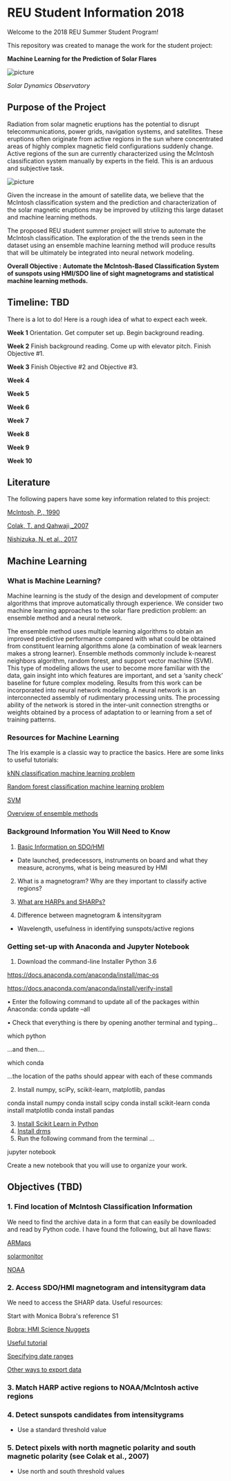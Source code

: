 # REU Student Information 2018

Welcome to the 2018 REU Summer Student Program!

This repository was created to manage the work for the student project: 

**Machine Learning for the Prediction of Solar Flares**

![picture](https://github.com/emailcausey/2018_REU/blob/master/SDO.png)

*Solar Dynamics Observatory*

## Purpose of the Project
Radiation from solar magnetic eruptions has the potential to disrupt telecommunications, power grids, navigation systems, and satellites. These eruptions often originate from active regions in the sun where concentrated areas of highly complex magnetic field configurations suddenly change. Active regions of the sun are currently characterized using the McIntosh classification system manually by experts in the field. This is an arduous and subjective task.

![picture](https://github.com/emailcausey/2018_REU/blob/master/handdrawn_solar_synoptic_map.png)

Given the increase in the amount of satellite data, we believe that the McIntosh classification system and the prediction and characterization of the solar magnetic eruptions may be improved by utilizing this large dataset and machine learning methods.

The proposed REU student summer project will strive to automate the McIntosh classification. The exploration of the the trends seen in the dataset using an ensemble machine learning method will produce results that will be ultimately be integrated into neural network modeling. 

**Overall Objective : Automate the McIntosh-Based Classification System of sunspots using HMI/SDO line of sight magnetograms and statistical machine learning methods.**

## Timeline: TBD

There is a lot to do! Here is a rough idea of what to expect each week.

**Week 1** Orientation. Get computer set up. Begin background reading. 

**Week 2** Finish background reading. Come up with elevator pitch. Finish Objective #1.

**Week 3** Finish Objective #2 and Objective #3.

**Week 4** 

**Week 5**

**Week 6**

**Week 7**

**Week 8**

**Week 9**

**Week 10**

## Literature

The following papers have some key information related to this project:

[McIntosh, P., 1990](https://link.springer.com/article/10.1007%2FBF00158405)

[Colak, T. and Qahwaji,_2007](https://link.springer.com/article/10.1007%2Fs11207-007-9094-3)

[Nishizuka, N. et al., 2017](https://arxiv.org/abs/1611.01791)

## Machine Learning

### What is Machine Learning?

Machine learning is the study of the design and development of computer algorithms that improve automatically through experience. We consider two machine learning approaches to the solar flare prediction problem: an ensemble method and a neural network. 

The ensemble method uses multiple learning algorithms to obtain an improved predictive performance compared with what could be obtained from constituent learning algorithms alone (a combination of weak learners makes a strong learner). Ensemble methods commonly include k-nearest neighbors algorithm, random forest, and support vector machine (SVM). This type of modeling allows the user to become more familiar with the data, gain insight into which features are important, and set a ‘sanity check’ baseline for future complex modeling. Results from this work can be incorporated into neural network modeling. A neural network is an interconnected assembly of rudimentary processing units. The processing ability of the network is stored in the inter-unit connection strengths or weights obtained by a process of adaptation to or learning from a set of training patterns.

### Resources for Machine Learning

The Iris example is a classic way to practice the basics. Here are some links to useful tutorials:

[kNN classification machine learning problem](https://towardsdatascience.com/supervised-learning-with-python-cf2c1ae543c1)

[Random forest classification machine learning problem](https://chrisalbon.com/machine_learning/trees_and_forests/random_forest_classifier_example/)

[SVM](https://www.analyticsvidhya.com/blog/2017/09/understaing-support-vector-machine-example-code/)

[Overview of ensemble methods](https://www.dataquest.io/blog/introduction-to-ensembles/)

### Background Information You Will Need to Know

1. [Basic Information on SDO/HMI](http://hmi.stanford.edu)

- Date launched, predecessors, instruments on board and what they measure, acronyms, what is being measured by HMI

2. What is a magnetogram? Why are they important to classify active regions?

3. [What are HARPs and SHARPs?](http://jsoc.stanford.edu/doc/data/hmi/sharp/sharp.htm)

4. Difference between magnetogram & intensitygram 

- Wavelength, usefulness in identifying sunspots/active regions

### Getting set-up with Anaconda and Jupyter Notebook

1. Download the command-line Installer Python 3.6

https://docs.anaconda.com/anaconda/install/mac-os

https://docs.anaconda.com/anaconda/install/verify-install

•	Enter the following command to update all of the packages within Anaconda:
conda update –all

•	Check that everything is there by opening another terminal and typing...

which python

...and then....

which conda

...the location of the paths should appear with each of these commands

2. Install numpy, sciPy, scikit-learn, matplotlib, pandas

conda install numpy
conda install scipy
conda install scikit-learn
conda install matplotlib
conda install pandas

3. [Install Scikit Learn in Python](http://scikit-learn.org/stable/install.html)
4. [Install drms](https://pypi.org/project/drms/)
5. Run the following command from the terminal ...

jupyter notebook

Create a new notebook that you will use to organize your work.

## Objectives (TBD)

### 1. Find location of McIntosh Classification Information

We need to find the archive data in a form that can easily be downloaded and read by Python code. I have found the following, but all have flaws:

[ARMaps](http://www.solar.ifa.hawaii.edu/ARMaps/)

[solarmonitor](https://solarmonitor.org)

[NOAA](https://www.swpc.noaa.gov/products/solar-region-summary)

### 2. Access SDO/HMI magnetogram and intensitygram data

We need to access the SHARP data. Useful resources:

Start with Monica Bobra's reference S1

[Bobra: HMI Science Nuggets](http://hmi.stanford.edu/hminuggets/?p=1428)

[Useful tutorial](http://drms.readthedocs.io/en/stable/tutorial.html#basic-usage)

[Specifying date ranges](http://jsoc.stanford.edu/ajax/RecordSetHelp.html)

[Other ways to export data](http://jsoc.stanford.edu/How_toget_data.html)

### 3. Match HARP active regions to NOAA/McIntosh active regions

### 4. Detect sunspots candidates from intensitygrams

- Use a standard threshold value

### 5. Detect pixels with north magnetic polarity and south magnetic polarity (see Colak et al., 2007)

- Use north and south threshold values

